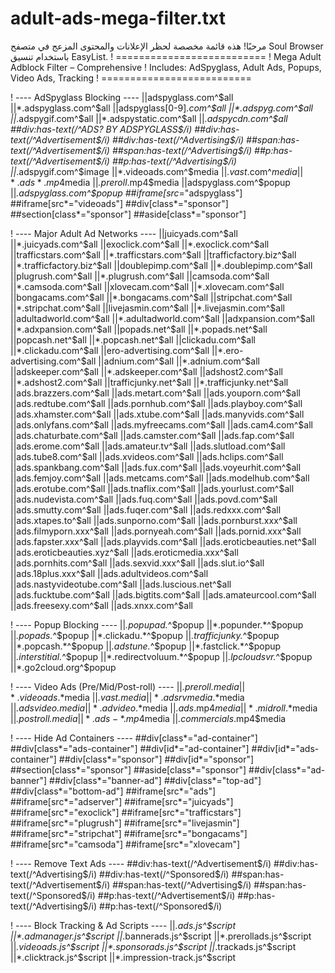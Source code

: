 # adult-ads-mega-filter.txt
مرحبًا! هذه قائمة مخصصة لحظر الإعلانات والمحتوى المزعج في متصفح Soul Browser باستخدام تنسيق EasyList.
! ==========================
! Mega Adult Adblock Filter – Comprehensive
! Includes: AdSpyglass, Adult Ads, Popups, Video Ads, Tracking
! ==========================

! ---- AdSpyglass Blocking ----
||adspyglass.com^$all
||*.adspyglass.com^$all
||adspyglass[0-9]*.com^$all
||*.adspyg.com^$all
||*.adspygif.com^$all
||*.adspystatic.com^$all
||*.adspycdn.com^$all
##div:has-text(/^ADS? BY ADSPYGLASS$/i)
##div:has-text(/^Advertisement$/i)
##div:has-text(/^Advertising$/i)
##span:has-text(/^Advertisement$/i)
##span:has-text(/^Advertising$/i)
##p:has-text(/^Advertisement$/i)
##p:has-text(/^Advertising$/i)
||*.adspygif.com^$image
||*.videoads.com^$media
||*.vast*.com^$media
||*.ads*.mp4$media
||*.preroll*.mp4$media
||adspyglass.com^$popup
||*.adspyglass.com^$popup
##iframe[src*="adspyglass"]
##iframe[src*="videoads"]
##div[class*="sponsor"]
##section[class*="sponsor"]
##aside[class*="sponsor"]

! ---- Major Adult Ad Networks ----
||juicyads.com^$all
||*.juicyads.com^$all
||exoclick.com^$all
||*.exoclick.com^$all
||trafficstars.com^$all
||*.trafficstars.com^$all
||trafficfactory.biz^$all
||*.trafficfactory.biz^$all
||doublepimp.com^$all
||*.doublepimp.com^$all
||plugrush.com^$all
||*.plugrush.com^$all
||camsoda.com^$all
||*.camsoda.com^$all
||xlovecam.com^$all
||*.xlovecam.com^$all
||bongacams.com^$all
||*.bongacams.com^$all
||stripchat.com^$all
||*.stripchat.com^$all
||livejasmin.com^$all
||*.livejasmin.com^$all
||adultadworld.com^$all
||*.adultadworld.com^$all
||adxpansion.com^$all
||*.adxpansion.com^$all
||popads.net^$all
||*.popads.net^$all
||popcash.net^$all
||*.popcash.net^$all
||clickadu.com^$all
||*.clickadu.com^$all
||ero-advertising.com^$all
||*.ero-advertising.com^$all
||adnium.com^$all
||*.adnium.com^$all
||adskeeper.com^$all
||*.adskeeper.com^$all
||adshost2.com^$all
||*.adshost2.com^$all
||trafficjunky.net^$all
||*.trafficjunky.net^$all
||ads.brazzers.com^$all
||ads.metart.com^$all
||ads.youporn.com^$all
||ads.redtube.com^$all
||ads.pornhub.com^$all
||ads.playboy.com^$all
||ads.xhamster.com^$all
||ads.xtube.com^$all
||ads.manyvids.com^$all
||ads.onlyfans.com^$all
||ads.myfreecams.com^$all
||ads.cam4.com^$all
||ads.chaturbate.com^$all
||ads.camster.com^$all
||ads.fap.com^$all
||ads.erome.com^$all
||ads.amateur.tv^$all
||ads.slutload.com^$all
||ads.tube8.com^$all
||ads.xvideos.com^$all
||ads.hclips.com^$all
||ads.spankbang.com^$all
||ads.fux.com^$all
||ads.voyeurhit.com^$all
||ads.femjoy.com^$all
||ads.metcams.com^$all
||ads.modelhub.com^$all
||ads.erotube.com^$all
||ads.tnaflix.com^$all
||ads.yourlust.com^$all
||ads.nudevista.com^$all
||ads.fuq.com^$all
||ads.povd.com^$all
||ads.smutty.com^$all
||ads.fuqer.com^$all
||ads.redxxx.com^$all
||ads.xtapes.to^$all
||ads.sunporno.com^$all
||ads.pornburst.xxx^$all
||ads.filmyporn.xxx^$all
||ads.pornyeah.com^$all
||ads.pornid.xxx^$all
||ads.fapster.xxx^$all
||ads.playvids.com^$all
||ads.eroticbeauties.net^$all
||ads.eroticbeauties.xyz^$all
||ads.eroticmedia.xxx^$all
||ads.pornhits.com^$all
||ads.sexvid.xxx^$all
||ads.slut.io^$all
||ads.18plus.xxx^$all
||ads.adultvideos.com^$all
||ads.nastyvideotube.com^$all
||ads.luscious.net^$all
||ads.fucktube.com^$all
||ads.bigtits.com^$all
||ads.amateurcool.com^$all
||ads.freesexy.com^$all
||ads.xnxx.com^$all

! ---- Popup Blocking ----
||*.popupad.*^$popup
||*.popunder.*^$popup
||*.popads.*^$popup
||*.clickadu.*^$popup
||*.trafficjunky.*^$popup
||*.popcash.*^$popup
||*.adstune.*^$popup
||*.fastclick.*^$popup
||*.interstitial.*^$popup
||*.redirectvoluum.*^$popup
||*.lpcloudsvr.*^$popup
||*.go2cloud.org^$popup

! ---- Video Ads (Pre/Mid/Post-roll) ----
||*.preroll.*$media
||*.videoads.*$media
||*.vast.*$media
||*.adsrvmedia.*$media
||*.adsvideo.*$media
||*.advideo.*$media
||*.ads*.mp4$media
||*.midroll.*$media
||*.postroll.*$media
||*.ads-*.mp4$media
||*.commercials*.mp4$media

! ---- Hide Ad Containers ----
##div[class*="ad-container"]
##div[class*="ads-container"]
##div[id*="ad-container"]
##div[id*="ads-container"]
##div[class*="sponsor"]
##div[id*="sponsor"]
##section[class*="sponsor"]
##aside[class*="sponsor"]
##div[class*="ad-banner"]
##div[class*="banner-ad"]
##div[class*="top-ad"]
##div[class*="bottom-ad"]
##iframe[src*="ads"]
##iframe[src*="adserver"]
##iframe[src*="juicyads"]
##iframe[src*="exoclick"]
##iframe[src*="trafficstars"]
##iframe[src*="plugrush"]
##iframe[src*="livejasmin"]
##iframe[src*="stripchat"]
##iframe[src*="bongacams"]
##iframe[src*="camsoda"]
##iframe[src*="xlovecam"]

! ---- Remove Text Ads ----
##div:has-text(/^Advertisement$/i)
##div:has-text(/^Advertising$/i)
##div:has-text(/^Sponsored$/i)
##span:has-text(/^Advertisement$/i)
##span:has-text(/^Advertising$/i)
##span:has-text(/^Sponsored$/i)
##p:has-text(/^Advertisement$/i)
##p:has-text(/^Advertising$/i)
##p:has-text(/^Sponsored$/i)

! ---- Block Tracking & Ad Scripts ----
||*.ads.js^$script
||*.admanager.js^$script
||*.bannerads.js^$script
||*.prerollads.js^$script
||*.videoads.js^$script
||*.sponsorads.js^$script
||*.trackads.js^$script
||*.clicktrack.js^$script
||*.impression-track.js^$script
